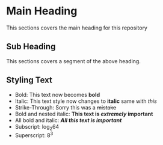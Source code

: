 # Main Heading
This sections covers the main heading for this repository
## Sub Heading
This sections covers a segment of the above heading.

## Styling Text
* Bold: This text now becomes **bold**
* Italic: This text style now changes to __italic__ same with *this*
* Strike-Through: Sorry this was a ~~mistake~~
* Bold and nested italic: **This text is _extremely_ important**
* All bold and italic: ***All this text is important***
* Subscript: log<sub>2</sub>64
* Superscript: 8<sup>3</sup>
